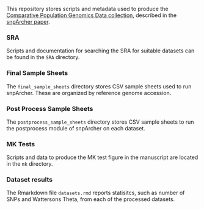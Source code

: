 This repository stores scripts and metadata used to produce the [Comparative Population Genomics Data collection](https://snparcher.readthedocs.io/en/latest/datasets.html), described in the [snpArcher paper](https://www.biorxiv.org/content/10.1101/2023.06.22.546168v1).

### SRA
Scripts and documentation for searching the SRA for suitable datasets can be found in the `SRA` directory. 

### Final Sample Sheets
The `final_sample_sheets` directory stores CSV sample sheets used to run snpArcher. These are organized by reference genome accession.

### Post Process Sample Sheets
The `postprocess_sample_sheets` directory stores CSV sample sheets to run the postprocess module of snpArcher on each dataset.

### MK Tests
Scripts and data to produce the MK test figure in the manuscript are located in the `mk` directory.

### Dataset results
The Rmarkdown file `datasets.rmd` reports statisitcs, such as number of SNPs and Wattersons Theta, from each of the processed datasets.
